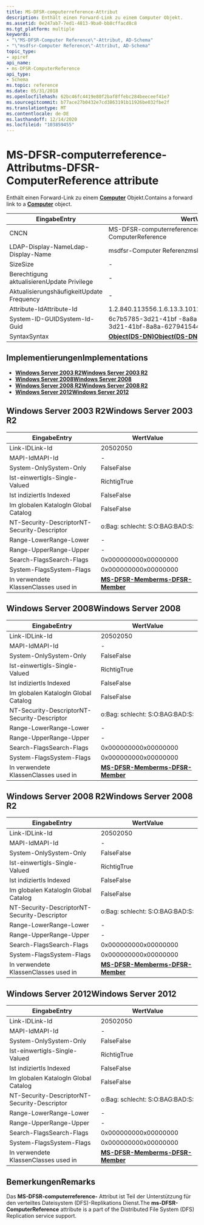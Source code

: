 ```yaml
---
title: MS-DFSR-computerreference-Attribut
description: Enthält einen Forward-Link zu einem Computer Objekt.
ms.assetid: 0e247ab7-7ed1-4813-9ba0-bb8cffacd8c8
ms.tgt_platform: multiple
keywords:
- "\"MS-DFSR-Computer Reference\"-Attribut, AD-Schema"
- "\"msdfsr-Computer Reference\"-Attribut, AD-Schema"
topic_type:
- apiref
api_name:
- ms-DFSR-ComputerReference
api_type:
- Schema
ms.topic: reference
ms.date: 05/31/2018
ms.openlocfilehash: 62bc46fc4419e80f2baf8ffebc284beeceef41e7
ms.sourcegitcommit: b77ace27b0432e7cd3863191b11926be032fbe2f
ms.translationtype: MT
ms.contentlocale: de-DE
ms.lasthandoff: 12/14/2020
ms.locfileid: "103859455"
---
```

# <a name="ms-dfsr-computerreference-attribute"></a><span data-ttu-id="ba7eb-105">MS-DFSR-computerreference-Attribut</span><span class="sxs-lookup"><span data-stu-id="ba7eb-105">ms-DFSR-ComputerReference attribute</span></span>

<span data-ttu-id="ba7eb-106">Enthält einen Forward-Link zu einem [**Computer**](c-computer.md) Objekt.</span><span class="sxs-lookup"><span data-stu-id="ba7eb-106">Contains a forward link to a [**Computer**](c-computer.md) object.</span></span>



| <span data-ttu-id="ba7eb-107">Eingabe</span><span class="sxs-lookup"><span data-stu-id="ba7eb-107">Entry</span></span> | <span data-ttu-id="ba7eb-108">Wert</span><span class="sxs-lookup"><span data-stu-id="ba7eb-108">Value</span></span> |
|-------------------|-----------------------------------------|
| <span data-ttu-id="ba7eb-109">CN</span><span class="sxs-lookup"><span data-stu-id="ba7eb-109">CN</span></span>                | <span data-ttu-id="ba7eb-110">MS-DFSR-computerreference</span><span class="sxs-lookup"><span data-stu-id="ba7eb-110">ms-DFSR-ComputerReference</span></span>               |
| <span data-ttu-id="ba7eb-111">LDAP-Display-Name</span><span class="sxs-lookup"><span data-stu-id="ba7eb-111">Ldap-Display-Name</span></span> | <span data-ttu-id="ba7eb-112">msdfsr-Computer Referenz</span><span class="sxs-lookup"><span data-stu-id="ba7eb-112">msDFSR-ComputerReference</span></span>                |
| <span data-ttu-id="ba7eb-113">Size</span><span class="sxs-lookup"><span data-stu-id="ba7eb-113">Size</span></span>              | \-                                      |
| <span data-ttu-id="ba7eb-114">Berechtigung aktualisieren</span><span class="sxs-lookup"><span data-stu-id="ba7eb-114">Update Privilege</span></span>  | \-                                      |
| <span data-ttu-id="ba7eb-115">Aktualisierungshäufigkeit</span><span class="sxs-lookup"><span data-stu-id="ba7eb-115">Update Frequency</span></span>  | \-                                      |
| <span data-ttu-id="ba7eb-116">Attribute-Id</span><span class="sxs-lookup"><span data-stu-id="ba7eb-116">Attribute-Id</span></span>      | <span data-ttu-id="ba7eb-117">1.2.840.113556.1.6.13.3.101</span><span class="sxs-lookup"><span data-stu-id="ba7eb-117">1.2.840.113556.1.6.13.3.101</span></span>             |
| <span data-ttu-id="ba7eb-118">System-ID-GUID</span><span class="sxs-lookup"><span data-stu-id="ba7eb-118">System-Id-Guid</span></span>    | <span data-ttu-id="ba7eb-119">6c7b5785-3d21-41bf -8a8a-627941544d5a</span><span class="sxs-lookup"><span data-stu-id="ba7eb-119">6c7b5785-3d21-41bf-8a8a-627941544d5a</span></span>    |
| <span data-ttu-id="ba7eb-120">Syntax</span><span class="sxs-lookup"><span data-stu-id="ba7eb-120">Syntax</span></span>            | [<span data-ttu-id="ba7eb-121">**Object(DS-DN)**</span><span class="sxs-lookup"><span data-stu-id="ba7eb-121">**Object(DS-DN)**</span></span>](s-object-ds-dn.md) |



## <a name="implementations"></a><span data-ttu-id="ba7eb-122">Implementierungen</span><span class="sxs-lookup"><span data-stu-id="ba7eb-122">Implementations</span></span>

-   [<span data-ttu-id="ba7eb-123">**Windows Server 2003 R2**</span><span class="sxs-lookup"><span data-stu-id="ba7eb-123">**Windows Server 2003 R2**</span></span>](#windows-server-2003-r2)
-   [<span data-ttu-id="ba7eb-124">**Windows Server 2008**</span><span class="sxs-lookup"><span data-stu-id="ba7eb-124">**Windows Server 2008**</span></span>](#windows-server-2008)
-   [<span data-ttu-id="ba7eb-125">**Windows Server 2008 R2**</span><span class="sxs-lookup"><span data-stu-id="ba7eb-125">**Windows Server 2008 R2**</span></span>](#windows-server-2008-r2)
-   [<span data-ttu-id="ba7eb-126">**Windows Server 2012**</span><span class="sxs-lookup"><span data-stu-id="ba7eb-126">**Windows Server 2012**</span></span>](#windows-server-2012)

## <a name="windows-server-2003-r2"></a><span data-ttu-id="ba7eb-127">Windows Server 2003 R2</span><span class="sxs-lookup"><span data-stu-id="ba7eb-127">Windows Server 2003 R2</span></span>



| <span data-ttu-id="ba7eb-128">Eingabe</span><span class="sxs-lookup"><span data-stu-id="ba7eb-128">Entry</span></span> | <span data-ttu-id="ba7eb-129">Wert</span><span class="sxs-lookup"><span data-stu-id="ba7eb-129">Value</span></span> |
|------------------------|------------------------------------------------------|
| <span data-ttu-id="ba7eb-130">Link-ID</span><span class="sxs-lookup"><span data-stu-id="ba7eb-130">Link-Id</span></span>                | <span data-ttu-id="ba7eb-131">2050</span><span class="sxs-lookup"><span data-stu-id="ba7eb-131">2050</span></span>                                                 |
| <span data-ttu-id="ba7eb-132">MAPI-Id</span><span class="sxs-lookup"><span data-stu-id="ba7eb-132">MAPI-Id</span></span>                | \-                                                   |
| <span data-ttu-id="ba7eb-133">System-Only</span><span class="sxs-lookup"><span data-stu-id="ba7eb-133">System-Only</span></span>            | <span data-ttu-id="ba7eb-134">False</span><span class="sxs-lookup"><span data-stu-id="ba7eb-134">False</span></span>                                                |
| <span data-ttu-id="ba7eb-135">Ist-einwertig</span><span class="sxs-lookup"><span data-stu-id="ba7eb-135">Is-Single-Valued</span></span>       | <span data-ttu-id="ba7eb-136">Richtig</span><span class="sxs-lookup"><span data-stu-id="ba7eb-136">True</span></span>                                                 |
| <span data-ttu-id="ba7eb-137">Ist indiziert</span><span class="sxs-lookup"><span data-stu-id="ba7eb-137">Is Indexed</span></span>             | <span data-ttu-id="ba7eb-138">False</span><span class="sxs-lookup"><span data-stu-id="ba7eb-138">False</span></span>                                                |
| <span data-ttu-id="ba7eb-139">Im globalen Katalog</span><span class="sxs-lookup"><span data-stu-id="ba7eb-139">In Global Catalog</span></span>      | <span data-ttu-id="ba7eb-140">False</span><span class="sxs-lookup"><span data-stu-id="ba7eb-140">False</span></span>                                                |
| <span data-ttu-id="ba7eb-141">NT-Security-Descriptor</span><span class="sxs-lookup"><span data-stu-id="ba7eb-141">NT-Security-Descriptor</span></span> | <span data-ttu-id="ba7eb-142">o:Bag: schlecht: S:</span><span class="sxs-lookup"><span data-stu-id="ba7eb-142">O:BAG:BAD:S:</span></span>                                         |
| <span data-ttu-id="ba7eb-143">Range-Lower</span><span class="sxs-lookup"><span data-stu-id="ba7eb-143">Range-Lower</span></span>            | \-                                                   |
| <span data-ttu-id="ba7eb-144">Range-Upper</span><span class="sxs-lookup"><span data-stu-id="ba7eb-144">Range-Upper</span></span>            | \-                                                   |
| <span data-ttu-id="ba7eb-145">Search-Flags</span><span class="sxs-lookup"><span data-stu-id="ba7eb-145">Search-Flags</span></span>           | <span data-ttu-id="ba7eb-146">0x00000000</span><span class="sxs-lookup"><span data-stu-id="ba7eb-146">0x00000000</span></span>                                           |
| <span data-ttu-id="ba7eb-147">System-Flags</span><span class="sxs-lookup"><span data-stu-id="ba7eb-147">System-Flags</span></span>           | <span data-ttu-id="ba7eb-148">0x00000000</span><span class="sxs-lookup"><span data-stu-id="ba7eb-148">0x00000000</span></span>                                           |
| <span data-ttu-id="ba7eb-149">In verwendete Klassen</span><span class="sxs-lookup"><span data-stu-id="ba7eb-149">Classes used in</span></span>        | [<span data-ttu-id="ba7eb-150">**MS-DFSR-Member**</span><span class="sxs-lookup"><span data-stu-id="ba7eb-150">**ms-DFSR-Member**</span></span>](c-msdfsr-member.md)<br/> |



## <a name="windows-server-2008"></a><span data-ttu-id="ba7eb-151">Windows Server 2008</span><span class="sxs-lookup"><span data-stu-id="ba7eb-151">Windows Server 2008</span></span>



| <span data-ttu-id="ba7eb-152">Eingabe</span><span class="sxs-lookup"><span data-stu-id="ba7eb-152">Entry</span></span> | <span data-ttu-id="ba7eb-153">Wert</span><span class="sxs-lookup"><span data-stu-id="ba7eb-153">Value</span></span> |
|------------------------|------------------------------------------------------|
| <span data-ttu-id="ba7eb-154">Link-ID</span><span class="sxs-lookup"><span data-stu-id="ba7eb-154">Link-Id</span></span>                | <span data-ttu-id="ba7eb-155">2050</span><span class="sxs-lookup"><span data-stu-id="ba7eb-155">2050</span></span>                                                 |
| <span data-ttu-id="ba7eb-156">MAPI-Id</span><span class="sxs-lookup"><span data-stu-id="ba7eb-156">MAPI-Id</span></span>                | \-                                                   |
| <span data-ttu-id="ba7eb-157">System-Only</span><span class="sxs-lookup"><span data-stu-id="ba7eb-157">System-Only</span></span>            | <span data-ttu-id="ba7eb-158">False</span><span class="sxs-lookup"><span data-stu-id="ba7eb-158">False</span></span>                                                |
| <span data-ttu-id="ba7eb-159">Ist-einwertig</span><span class="sxs-lookup"><span data-stu-id="ba7eb-159">Is-Single-Valued</span></span>       | <span data-ttu-id="ba7eb-160">Richtig</span><span class="sxs-lookup"><span data-stu-id="ba7eb-160">True</span></span>                                                 |
| <span data-ttu-id="ba7eb-161">Ist indiziert</span><span class="sxs-lookup"><span data-stu-id="ba7eb-161">Is Indexed</span></span>             | <span data-ttu-id="ba7eb-162">False</span><span class="sxs-lookup"><span data-stu-id="ba7eb-162">False</span></span>                                                |
| <span data-ttu-id="ba7eb-163">Im globalen Katalog</span><span class="sxs-lookup"><span data-stu-id="ba7eb-163">In Global Catalog</span></span>      | <span data-ttu-id="ba7eb-164">False</span><span class="sxs-lookup"><span data-stu-id="ba7eb-164">False</span></span>                                                |
| <span data-ttu-id="ba7eb-165">NT-Security-Descriptor</span><span class="sxs-lookup"><span data-stu-id="ba7eb-165">NT-Security-Descriptor</span></span> | <span data-ttu-id="ba7eb-166">o:Bag: schlecht: S:</span><span class="sxs-lookup"><span data-stu-id="ba7eb-166">O:BAG:BAD:S:</span></span>                                         |
| <span data-ttu-id="ba7eb-167">Range-Lower</span><span class="sxs-lookup"><span data-stu-id="ba7eb-167">Range-Lower</span></span>            | \-                                                   |
| <span data-ttu-id="ba7eb-168">Range-Upper</span><span class="sxs-lookup"><span data-stu-id="ba7eb-168">Range-Upper</span></span>            | \-                                                   |
| <span data-ttu-id="ba7eb-169">Search-Flags</span><span class="sxs-lookup"><span data-stu-id="ba7eb-169">Search-Flags</span></span>           | <span data-ttu-id="ba7eb-170">0x00000000</span><span class="sxs-lookup"><span data-stu-id="ba7eb-170">0x00000000</span></span>                                           |
| <span data-ttu-id="ba7eb-171">System-Flags</span><span class="sxs-lookup"><span data-stu-id="ba7eb-171">System-Flags</span></span>           | <span data-ttu-id="ba7eb-172">0x00000000</span><span class="sxs-lookup"><span data-stu-id="ba7eb-172">0x00000000</span></span>                                           |
| <span data-ttu-id="ba7eb-173">In verwendete Klassen</span><span class="sxs-lookup"><span data-stu-id="ba7eb-173">Classes used in</span></span>        | [<span data-ttu-id="ba7eb-174">**MS-DFSR-Member**</span><span class="sxs-lookup"><span data-stu-id="ba7eb-174">**ms-DFSR-Member**</span></span>](c-msdfsr-member.md)<br/> |



## <a name="windows-server-2008-r2"></a><span data-ttu-id="ba7eb-175">Windows Server 2008 R2</span><span class="sxs-lookup"><span data-stu-id="ba7eb-175">Windows Server 2008 R2</span></span>



| <span data-ttu-id="ba7eb-176">Eingabe</span><span class="sxs-lookup"><span data-stu-id="ba7eb-176">Entry</span></span> | <span data-ttu-id="ba7eb-177">Wert</span><span class="sxs-lookup"><span data-stu-id="ba7eb-177">Value</span></span> |
|------------------------|------------------------------------------------------|
| <span data-ttu-id="ba7eb-178">Link-ID</span><span class="sxs-lookup"><span data-stu-id="ba7eb-178">Link-Id</span></span>                | <span data-ttu-id="ba7eb-179">2050</span><span class="sxs-lookup"><span data-stu-id="ba7eb-179">2050</span></span>                                                 |
| <span data-ttu-id="ba7eb-180">MAPI-Id</span><span class="sxs-lookup"><span data-stu-id="ba7eb-180">MAPI-Id</span></span>                | \-                                                   |
| <span data-ttu-id="ba7eb-181">System-Only</span><span class="sxs-lookup"><span data-stu-id="ba7eb-181">System-Only</span></span>            | <span data-ttu-id="ba7eb-182">False</span><span class="sxs-lookup"><span data-stu-id="ba7eb-182">False</span></span>                                                |
| <span data-ttu-id="ba7eb-183">Ist-einwertig</span><span class="sxs-lookup"><span data-stu-id="ba7eb-183">Is-Single-Valued</span></span>       | <span data-ttu-id="ba7eb-184">Richtig</span><span class="sxs-lookup"><span data-stu-id="ba7eb-184">True</span></span>                                                 |
| <span data-ttu-id="ba7eb-185">Ist indiziert</span><span class="sxs-lookup"><span data-stu-id="ba7eb-185">Is Indexed</span></span>             | <span data-ttu-id="ba7eb-186">False</span><span class="sxs-lookup"><span data-stu-id="ba7eb-186">False</span></span>                                                |
| <span data-ttu-id="ba7eb-187">Im globalen Katalog</span><span class="sxs-lookup"><span data-stu-id="ba7eb-187">In Global Catalog</span></span>      | <span data-ttu-id="ba7eb-188">False</span><span class="sxs-lookup"><span data-stu-id="ba7eb-188">False</span></span>                                                |
| <span data-ttu-id="ba7eb-189">NT-Security-Descriptor</span><span class="sxs-lookup"><span data-stu-id="ba7eb-189">NT-Security-Descriptor</span></span> | <span data-ttu-id="ba7eb-190">o:Bag: schlecht: S:</span><span class="sxs-lookup"><span data-stu-id="ba7eb-190">O:BAG:BAD:S:</span></span>                                         |
| <span data-ttu-id="ba7eb-191">Range-Lower</span><span class="sxs-lookup"><span data-stu-id="ba7eb-191">Range-Lower</span></span>            | \-                                                   |
| <span data-ttu-id="ba7eb-192">Range-Upper</span><span class="sxs-lookup"><span data-stu-id="ba7eb-192">Range-Upper</span></span>            | \-                                                   |
| <span data-ttu-id="ba7eb-193">Search-Flags</span><span class="sxs-lookup"><span data-stu-id="ba7eb-193">Search-Flags</span></span>           | <span data-ttu-id="ba7eb-194">0x00000000</span><span class="sxs-lookup"><span data-stu-id="ba7eb-194">0x00000000</span></span>                                           |
| <span data-ttu-id="ba7eb-195">System-Flags</span><span class="sxs-lookup"><span data-stu-id="ba7eb-195">System-Flags</span></span>           | <span data-ttu-id="ba7eb-196">0x00000000</span><span class="sxs-lookup"><span data-stu-id="ba7eb-196">0x00000000</span></span>                                           |
| <span data-ttu-id="ba7eb-197">In verwendete Klassen</span><span class="sxs-lookup"><span data-stu-id="ba7eb-197">Classes used in</span></span>        | [<span data-ttu-id="ba7eb-198">**MS-DFSR-Member**</span><span class="sxs-lookup"><span data-stu-id="ba7eb-198">**ms-DFSR-Member**</span></span>](c-msdfsr-member.md)<br/> |



## <a name="windows-server-2012"></a><span data-ttu-id="ba7eb-199">Windows Server 2012</span><span class="sxs-lookup"><span data-stu-id="ba7eb-199">Windows Server 2012</span></span>



| <span data-ttu-id="ba7eb-200">Eingabe</span><span class="sxs-lookup"><span data-stu-id="ba7eb-200">Entry</span></span> | <span data-ttu-id="ba7eb-201">Wert</span><span class="sxs-lookup"><span data-stu-id="ba7eb-201">Value</span></span> |
|------------------------|------------------------------------------------------|
| <span data-ttu-id="ba7eb-202">Link-ID</span><span class="sxs-lookup"><span data-stu-id="ba7eb-202">Link-Id</span></span>                | <span data-ttu-id="ba7eb-203">2050</span><span class="sxs-lookup"><span data-stu-id="ba7eb-203">2050</span></span>                                                 |
| <span data-ttu-id="ba7eb-204">MAPI-Id</span><span class="sxs-lookup"><span data-stu-id="ba7eb-204">MAPI-Id</span></span>                | \-                                                   |
| <span data-ttu-id="ba7eb-205">System-Only</span><span class="sxs-lookup"><span data-stu-id="ba7eb-205">System-Only</span></span>            | <span data-ttu-id="ba7eb-206">False</span><span class="sxs-lookup"><span data-stu-id="ba7eb-206">False</span></span>                                                |
| <span data-ttu-id="ba7eb-207">Ist-einwertig</span><span class="sxs-lookup"><span data-stu-id="ba7eb-207">Is-Single-Valued</span></span>       | <span data-ttu-id="ba7eb-208">Richtig</span><span class="sxs-lookup"><span data-stu-id="ba7eb-208">True</span></span>                                                 |
| <span data-ttu-id="ba7eb-209">Ist indiziert</span><span class="sxs-lookup"><span data-stu-id="ba7eb-209">Is Indexed</span></span>             | <span data-ttu-id="ba7eb-210">False</span><span class="sxs-lookup"><span data-stu-id="ba7eb-210">False</span></span>                                                |
| <span data-ttu-id="ba7eb-211">Im globalen Katalog</span><span class="sxs-lookup"><span data-stu-id="ba7eb-211">In Global Catalog</span></span>      | <span data-ttu-id="ba7eb-212">False</span><span class="sxs-lookup"><span data-stu-id="ba7eb-212">False</span></span>                                                |
| <span data-ttu-id="ba7eb-213">NT-Security-Descriptor</span><span class="sxs-lookup"><span data-stu-id="ba7eb-213">NT-Security-Descriptor</span></span> | <span data-ttu-id="ba7eb-214">o:Bag: schlecht: S:</span><span class="sxs-lookup"><span data-stu-id="ba7eb-214">O:BAG:BAD:S:</span></span>                                         |
| <span data-ttu-id="ba7eb-215">Range-Lower</span><span class="sxs-lookup"><span data-stu-id="ba7eb-215">Range-Lower</span></span>            | \-                                                   |
| <span data-ttu-id="ba7eb-216">Range-Upper</span><span class="sxs-lookup"><span data-stu-id="ba7eb-216">Range-Upper</span></span>            | \-                                                   |
| <span data-ttu-id="ba7eb-217">Search-Flags</span><span class="sxs-lookup"><span data-stu-id="ba7eb-217">Search-Flags</span></span>           | <span data-ttu-id="ba7eb-218">0x00000000</span><span class="sxs-lookup"><span data-stu-id="ba7eb-218">0x00000000</span></span>                                           |
| <span data-ttu-id="ba7eb-219">System-Flags</span><span class="sxs-lookup"><span data-stu-id="ba7eb-219">System-Flags</span></span>           | <span data-ttu-id="ba7eb-220">0x00000000</span><span class="sxs-lookup"><span data-stu-id="ba7eb-220">0x00000000</span></span>                                           |
| <span data-ttu-id="ba7eb-221">In verwendete Klassen</span><span class="sxs-lookup"><span data-stu-id="ba7eb-221">Classes used in</span></span>        | [<span data-ttu-id="ba7eb-222">**MS-DFSR-Member**</span><span class="sxs-lookup"><span data-stu-id="ba7eb-222">**ms-DFSR-Member**</span></span>](c-msdfsr-member.md)<br/> |



## <a name="remarks"></a><span data-ttu-id="ba7eb-223">Bemerkungen</span><span class="sxs-lookup"><span data-stu-id="ba7eb-223">Remarks</span></span>

<span data-ttu-id="ba7eb-224">Das **MS-DFSR-computerreference-** Attribut ist Teil der Unterstützung für den verteiltes Dateisystem (DFS)-Replikations Dienst.</span><span class="sxs-lookup"><span data-stu-id="ba7eb-224">The **ms-DFSR-ComputerReference** attribute is a part of the Distributed File System (DFS) Replication service support.</span></span>

 

 






